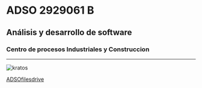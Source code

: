 # ADSO 2929061 B
## Análisis y desarrollo de software 
### Centro de procesos Industriales y Construccion 
---

![kratos](https://tinyurl.com/yzu2w62e)

[ADSOfilesdrive](https://tinyurl.com/wnkk334u)

